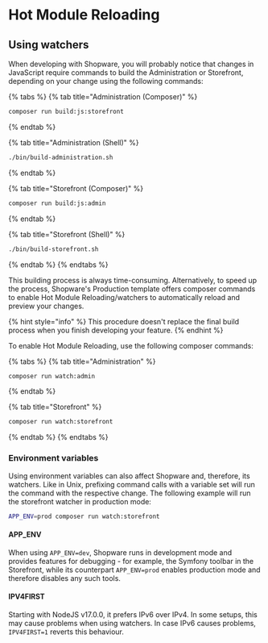 # Hot Module Reloading

## Using watchers

When developing with Shopware, you will probably notice that changes in JavaScript require commands to build the Administration or Storefront, depending on your change using the following commands:

{% tabs %}
{% tab title="Administration (Composer)" %}

```bash
composer run build:js:storefront
```

{% endtab %}

{% tab title="Administration (Shell)" %}

```bash
./bin/build-administration.sh
```

{% endtab %}

{% tab title="Storefront (Composer)" %}

```bash
composer run build:js:admin
```

{% endtab %}

{% tab title="Storefront (Shell)" %}

```bash
./bin/build-storefront.sh
```

{% endtab %}
{% endtabs %}

This building process is always time-consuming. Alternatively, to speed up the process, Shopware's Production template offers composer commands to enable Hot Module Reloading/watchers to automatically reload and preview your changes.

{% hint style="info" %}
This procedure doesn't replace the final build process when you finish developing your feature.
{% endhint %}

To enable Hot Module Reloading, use the following composer commands:

{% tabs %}
{% tab title="Administration" %}

```bash
composer run watch:admin
```

{% endtab %}

{% tab title="Storefront" %}

```bash
composer run watch:storefront
```

{% endtab %}
{% endtabs %}

### Environment variables

Using environment variables can also affect Shopware and, therefore, its watchers. Like in Unix, prefixing command calls with a variable set will run the command with the respective change. The following example will run the storefront watcher in production mode:

```bash
APP_ENV=prod composer run watch:storefront
```

#### APP_ENV

When using `APP_ENV=dev`, Shopware runs in development mode and provides features for debugging - for example, the Symfony toolbar in the Storefront, while its counterpart `APP_ENV=prod` enables production mode and therefore disables any such tools.
#### IPV4FIRST

Starting with NodeJS v17.0.0, it prefers IPv6 over IPv4. In some setups, this may cause problems when using watchers.
In case IPv6 causes problems, `IPV4FIRST=1` reverts this behaviour.
